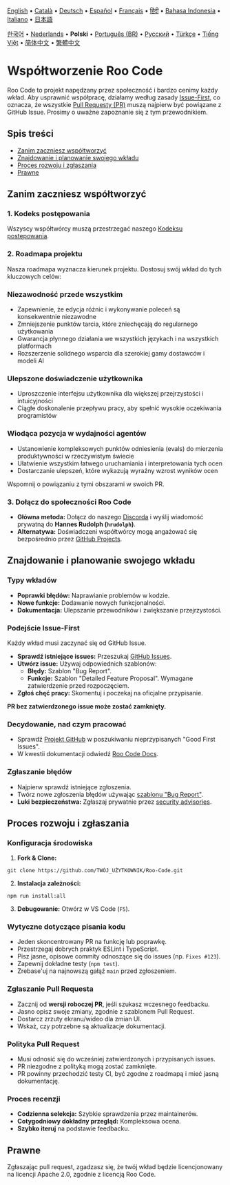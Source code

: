 [English](../../CONTRIBUTING.md) • [Català](../ca/CONTRIBUTING.md) • [Deutsch](../de/CONTRIBUTING.md) • [Español](../es/CONTRIBUTING.md) • [Français](../fr/CONTRIBUTING.md) • [हिंदी](../hi/CONTRIBUTING.md) • [Bahasa Indonesia](../id/CONTRIBUTING.md) • [Italiano](../it/CONTRIBUTING.md) • [日本語](../ja/CONTRIBUTING.md)

[한국어](../ko/CONTRIBUTING.md) • [Nederlands](../nl/CONTRIBUTING.md) • <b>Polski</b> • [Português (BR)](../pt-BR/CONTRIBUTING.md) • [Русский](../ru/CONTRIBUTING.md) • [Türkçe](../tr/CONTRIBUTING.md) • [Tiếng Việt](../vi/CONTRIBUTING.md) • [简体中文](../zh-CN/CONTRIBUTING.md) • [繁體中文](../zh-TW/CONTRIBUTING.md)

# Współtworzenie Roo Code

Roo Code to projekt napędzany przez społeczność i bardzo cenimy każdy wkład. Aby usprawnić współpracę, działamy według zasady [Issue-First](#podejście-issue-first), co oznacza, że wszystkie [Pull Requesty (PR)](#zgłaszanie-pull-requesta) muszą najpierw być powiązane z GitHub Issue. Prosimy o uważne zapoznanie się z tym przewodnikiem.

## Spis treści

- [Zanim zaczniesz współtworzyć](#zanim-zaczniesz-współtworzyć)
- [Znajdowanie i planowanie swojego wkładu](#znajdowanie-i-planowanie-swojego-wkładu)
- [Proces rozwoju i zgłaszania](#proces-rozwoju-i-zgłaszania)
- [Prawne](#prawne)

## Zanim zaczniesz współtworzyć

### 1. Kodeks postępowania

Wszyscy współtwórcy muszą przestrzegać naszego [Kodeksu postępowania](./CODE_OF_CONDUCT.md).

### 2. Roadmapa projektu

Nasza roadmapa wyznacza kierunek projektu. Dostosuj swój wkład do tych kluczowych celów:

### Niezawodność przede wszystkim

- Zapewnienie, że edycja różnic i wykonywanie poleceń są konsekwentnie niezawodne
- Zmniejszenie punktów tarcia, które zniechęcają do regularnego użytkowania
- Gwarancja płynnego działania we wszystkich językach i na wszystkich platformach
- Rozszerzenie solidnego wsparcia dla szerokiej gamy dostawców i modeli AI

### Ulepszone doświadczenie użytkownika

- Uproszczenie interfejsu użytkownika dla większej przejrzystości i intuicyjności
- Ciągłe doskonalenie przepływu pracy, aby spełnić wysokie oczekiwania programistów

### Wiodąca pozycja w wydajności agentów

- Ustanowienie kompleksowych punktów odniesienia (evals) do mierzenia produktywności w rzeczywistym świecie
- Ułatwienie wszystkim łatwego uruchamiania i interpretowania tych ocen
- Dostarczanie ulepszeń, które wykazują wyraźny wzrost wyników ocen

Wspomnij o powiązaniu z tymi obszarami w swoich PR.

### 3. Dołącz do społeczności Roo Code

- **Główna metoda:** Dołącz do naszego [Discorda](https://discord.gg/roocode) i wyślij wiadomość prywatną do **Hannes Rudolph (`hrudolph`)**.
- **Alternatywa:** Doświadczeni współtwórcy mogą angażować się bezpośrednio przez [GitHub Projects](https://github.com/orgs/RooCodeInc/projects/1).

## Znajdowanie i planowanie swojego wkładu

### Typy wkładów

- **Poprawki błędów:** Naprawianie problemów w kodzie.
- **Nowe funkcje:** Dodawanie nowych funkcjonalności.
- **Dokumentacja:** Ulepszanie przewodników i zwiększanie przejrzystości.

### Podejście Issue-First

Każdy wkład musi zaczynać się od GitHub Issue.

- **Sprawdź istniejące issues:** Przeszukaj [GitHub Issues](https://github.com/RooCodeInc/Roo-Code/issues).
- **Utwórz issue:** Używaj odpowiednich szablonów:
    - **Błędy:** Szablon "Bug Report".
    - **Funkcje:** Szablon "Detailed Feature Proposal". Wymagane zatwierdzenie przed rozpoczęciem.
- **Zgłoś chęć pracy:** Skomentuj i poczekaj na oficjalne przypisanie.

**PR bez zatwierdzonego issue może zostać zamknięty.**

### Decydowanie, nad czym pracować

- Sprawdź [Projekt GitHub](https://github.com/orgs/RooCodeInc/projects/1) w poszukiwaniu nieprzypisanych "Good First Issues".
- W kwestii dokumentacji odwiedź [Roo Code Docs](https://github.com/RooCodeInc/Roo-Code-Docs).

### Zgłaszanie błędów

- Najpierw sprawdź istniejące zgłoszenia.
- Twórz nowe zgłoszenia błędów używając [szablonu "Bug Report"](https://github.com/RooCodeInc/Roo-Code/issues/new/choose).
- **Luki bezpieczeństwa:** Zgłaszaj prywatnie przez [security advisories](https://github.com/RooCodeInc/Roo-Code/security/advisories/new).

## Proces rozwoju i zgłaszania

### Konfiguracja środowiska

1. **Fork & Clone:**

```
git clone https://github.com/TWÓJ_UŻYTKOWNIK/Roo-Code.git
```

2. **Instalacja zależności:**

```
npm run install:all
```

3. **Debugowanie:** Otwórz w VS Code (`F5`).

### Wytyczne dotyczące pisania kodu

- Jeden skoncentrowany PR na funkcję lub poprawkę.
- Przestrzegaj dobrych praktyk ESLint i TypeScript.
- Pisz jasne, opisowe commity odnoszące się do issues (np. `Fixes #123`).
- Zapewnij dokładne testy (`npm test`).
- Zrebase'uj na najnowszą gałąź `main` przed zgłoszeniem.

### Zgłaszanie Pull Requesta

- Zacznij od **wersji roboczej PR**, jeśli szukasz wczesnego feedbacku.
- Jasno opisz swoje zmiany, zgodnie z szablonem Pull Request.
- Dostarcz zrzuty ekranu/wideo dla zmian UI.
- Wskaż, czy potrzebne są aktualizacje dokumentacji.

### Polityka Pull Request

- Musi odnosić się do wcześniej zatwierdzonych i przypisanych issues.
- PR niezgodne z polityką mogą zostać zamknięte.
- PR powinny przechodzić testy CI, być zgodne z roadmapą i mieć jasną dokumentację.

### Proces recenzji

- **Codzienna selekcja:** Szybkie sprawdzenia przez maintainerów.
- **Cotygodniowy dokładny przegląd:** Kompleksowa ocena.
- **Szybko iteruj** na podstawie feedbacku.

## Prawne

Zgłaszając pull request, zgadzasz się, że twój wkład będzie licencjonowany na licencji Apache 2.0, zgodnie z licencją Roo Code.
